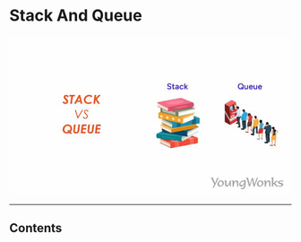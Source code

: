 # Stack And Queue


![loading...](../../images/dsa/stack_queue/stack-vs-queue.jpeg)


---

## Contents